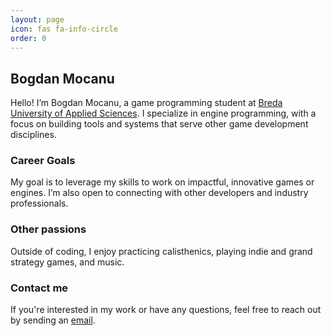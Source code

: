 ```yaml
---
layout: page
icon: fas fa-info-circle
order: 0
---
```


## Bogdan Mocanu

Hello! I’m Bogdan Mocanu, a game programming student at [Breda University of Applied Sciences](https://www.buas.nl/). I specialize in engine programming, with a focus on building tools and systems that serve other game development disciplines.

### Career Goals

My goal is to leverage my skills to work on impactful, innovative games or engines. I’m also open to connecting with other developers and industry professionals.

### Other passions

Outside of coding, I enjoy practicing calisthenics, playing indie and grand strategy games, and music.

### Contact me
If you're interested in my work or have any questions, feel free to reach out by sending an [email](mailto:tycro.games@gmail.com).
